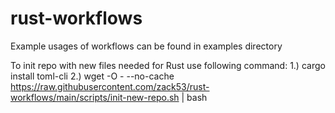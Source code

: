 # rust-workflows
Example usages of workflows can be found in examples directory


To init repo with new files needed for Rust use following command:
1.) cargo install toml-cli
2.) wget -O - --no-cache https://raw.githubusercontent.com/zack53/rust-workflows/main/scripts/init-new-repo.sh | bash